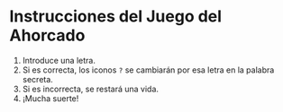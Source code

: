 # Instrucciones del Juego del Ahorcado

1. Introduce una letra.
2. Si es correcta, los iconos `?` se cambiarán por esa letra en la palabra secreta.
3. Si es incorrecta, se restará una vida.
4. ¡Mucha suerte!
